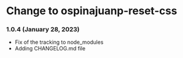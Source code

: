 # Change to ospinajuanp-reset-css

### 1.0.4 (January 28, 2023)

* Fix of the tracking to node_modules
* Adding CHANGELOG.md file